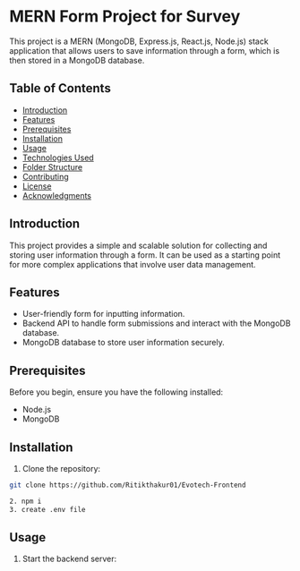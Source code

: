 # MERN Form Project for Survey

This project is a MERN (MongoDB, Express.js, React.js, Node.js) stack application that allows users to save information through a form, which is then stored in a MongoDB database.

## Table of Contents
- [Introduction](#introduction)
- [Features](#features)
- [Prerequisites](#prerequisites)
- [Installation](#installation)
- [Usage](#usage)
- [Technologies Used](#technologies-used)
- [Folder Structure](#folder-structure)
- [Contributing](#contributing)
- [License](#license)
- [Acknowledgments](#acknowledgments)

## Introduction

This project provides a simple and scalable solution for collecting and storing user information through a form. It can be used as a starting point for more complex applications that involve user data management.

## Features

- User-friendly form for inputting information.
- Backend API to handle form submissions and interact with the MongoDB database.
- MongoDB database to store user information securely.

## Prerequisites

Before you begin, ensure you have the following installed:

- Node.js
- MongoDB

## Installation

1. Clone the repository:

```bash
git clone https://github.com/Ritikthakur01/Evotech-Frontend

2. npm i
3. create .env file

```

## Usage

1. Start the backend server:



